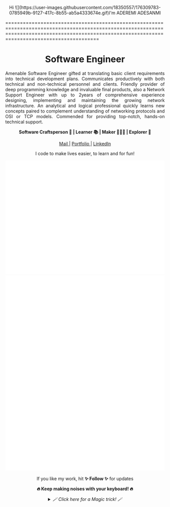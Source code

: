<div align="center">
Hi ![](https://user-images.githubusercontent.com/18350557/176309783-0785949b-9127-417c-8b55-ab5a4333674e.gif)I'm ADEREMI ADESANMI
</div>

==================================================================================================================================================================================================


<div align="center">
<h1><strong>Software Engineer</strong></h1>
</div>

<div align="justify">
Amenable Software Engineer gifted at translating basic client requirements into technical development plans. Communicates productively with both technical and non-technical personnel and clients. Friendly provider of deep programming knowledge and invaluable final products, also a Network Support Engineer with up to 2years of comprehensive experience designing, implementing and maintaining the growing network infrastructure. An analytical and logical professional quickly learns new concepts paired to complement understanding of networking protocols and OSI or TCP models. Commended for providing top-notch, hands-on technical support.
</div>

<div>
</div>

<div align="center">
     <p> <b>  Software Craftsperson 💼 | Learner 📚 | Maker 👨🏻‍💻 | Explorer 🔎 </b> </p>

   <a href="mailto:adesanmiaderemi@gmail.com" target="_blank">Mail </a> | <a href="https://remtechportfolio.com" target="_blank">Portfolio </a> | <a href="https://www.linkedin.com/in/aderemi-adesanmi-63aa7a12a/" target="_blank">LinkedIn </a> 
   <p> I code to make lives easier, to learn and for fun! </p>

   ![Metrics](github-metrics.svg) ![Tweets](tweets.svg) 

  <p> If you like my work, hit <b>✨ Follow ✨</b> for updates </p>
  <p> <b> 🔥 Keep making noises with your keyboard! 🔥 </b></p>
  
  <details>
    <summary><i> 🪄 Click here for a Magic trick! 🪄 </i></summary>
    <br>
      Aha! I tricked you into clicking 😋
    <br><br>
      Now can you hit the <b>✨ Follow ✨</b> button too please 🫣
  </details>
</div>
